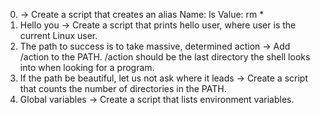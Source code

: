 0. <o> -> Create a script that creates an alias Name: ls Value: rm *
1. Hello you -> Create a script that prints hello user, where user is the current Linux user.
2. The path to success is to take massive, determined action -> Add /action to the PATH. /action should be the last directory the shell looks into when looking for a program.
3. If the path be beautiful, let us not ask where it leads -> Create a script that counts the number of directories in the PATH.
4. Global variables -> Create a script that lists environment variables.
